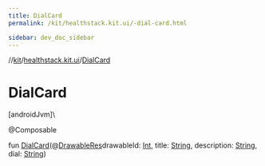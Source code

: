```yaml
---
title: DialCard
permalink: /kit/healthstack.kit.ui/-dial-card.html

sidebar: dev_doc_sidebar
---
```

//[kit](../../kit.html)/[healthstack.kit.ui](index.html)/[DialCard](-dial-card.html)



# DialCard



[androidJvm]\




@Composable



fun [DialCard](-dial-card.html)(@[DrawableRes](https://developer.android.com/reference/kotlin/androidx/annotation/DrawableRes.html)drawableId: [Int](https://kotlinlang.org/api/latest/jvm/stdlib/kotlin/-int/index.html), title: [String](https://kotlinlang.org/api/latest/jvm/stdlib/kotlin/-string/index.html), description: [String](https://kotlinlang.org/api/latest/jvm/stdlib/kotlin/-string/index.html), dial: [String](https://kotlinlang.org/api/latest/jvm/stdlib/kotlin/-string/index.html))




